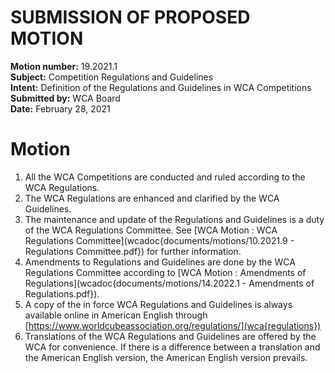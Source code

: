 # SUBMISSION OF PROPOSED MOTION

**Motion number:** 19.2021.1  
**Subject:** Competition Regulations and Guidelines  
**Intent:** Definition of the Regulations and Guidelines in WCA Competitions  
**Submitted by:** WCA Board  
**Date:** February 28, 2021  

# Motion

1. All the WCA Competitions are conducted and ruled according to the WCA Regulations.
2. The WCA Regulations are enhanced and clarified by the WCA Guidelines.
3. The maintenance and update of the Regulations and Guidelines is a duty of the WCA Regulations Committee. See [WCA Motion : WCA Regulations Committee](wcadoc{documents/motions/10.2021.9 - Regulations Committee.pdf}) for further information.
4. Amendments to Regulations and Guidelines are done by the WCA Regulations Committee according to [WCA Motion : Amendments of Regulations](wcadoc{documents/motions/14.2022.1 - Amendments of Regulations.pdf}).
5. A copy of the in force WCA Regulations and Guidelines is always available online in American English through [https://www.worldcubeassociation.org/regulations/](wca{regulations})
6. Translations of the WCA Regulations and Guidelines are offered by the WCA for convenience. If there is a difference between a translation and the American English version, the American English version prevails.
